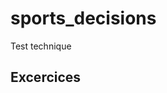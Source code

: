 # sports_decisions

Test technique 

## Excercices

```Exercice There is no spoon : https://www.codingame.com/ide/puzzle/there-is-no-spoon-episode-1
```
```Exercice Power of thor : https://www.codingame.com/ide/puzzle/power-of-thor-episode-1
```
